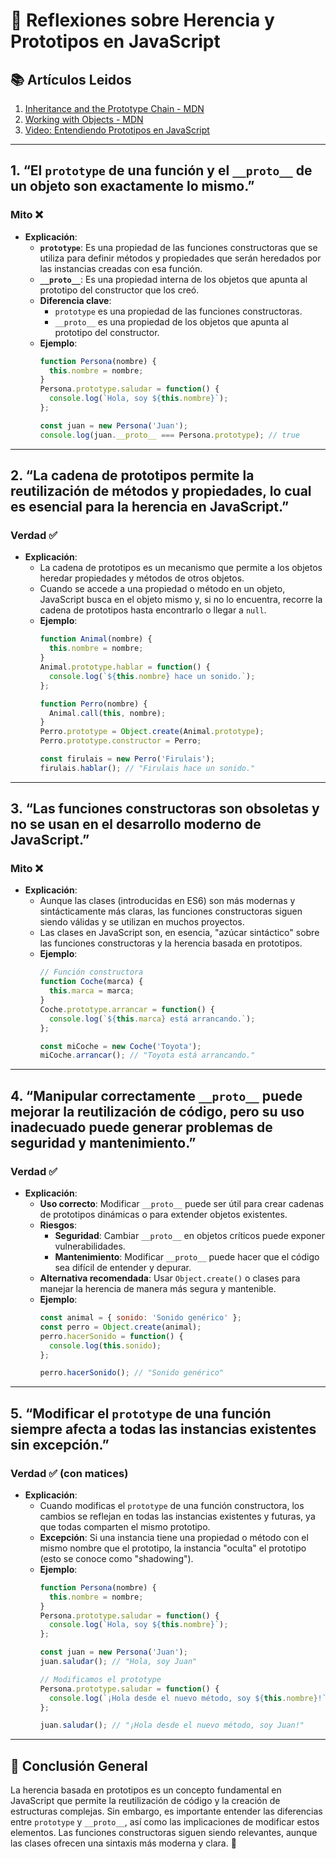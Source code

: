# 🤔 Reflexiones sobre Herencia y Prototipos en JavaScript

## 📚 Artículos Leidos
1. [Inheritance and the Prototype Chain - MDN](https://developer.mozilla.org/en-US/docs/Web/JavaScript/Inheritance_and_the_prototype_chain)
2. [Working with Objects - MDN](https://developer.mozilla.org/en-US/docs/Web/JavaScript/Guide/Working_with_Objects)
3. [Video: Entendiendo Prototipos en JavaScript](https://www.youtube.com/watch?v=TWSI9SybwmI)

---

## 1. **“El `prototype` de una función y el `__proto__` de un objeto son exactamente lo mismo.”**

### **Mito** ❌
- **Explicación**:
  - **`prototype`**: Es una propiedad de las funciones constructoras que se utiliza para definir métodos y propiedades que serán heredados por las instancias creadas con esa función.
  - **`__proto__`**: Es una propiedad interna de los objetos que apunta al prototipo del constructor que los creó.
  - **Diferencia clave**:
    - `prototype` es una propiedad de las funciones constructoras.
    - `__proto__` es una propiedad de los objetos que apunta al prototipo del constructor.
  - **Ejemplo**:
    ```javascript
    function Persona(nombre) {
      this.nombre = nombre;
    }
    Persona.prototype.saludar = function() {
      console.log(`Hola, soy ${this.nombre}`);
    };

    const juan = new Persona('Juan');
    console.log(juan.__proto__ === Persona.prototype); // true
    ```

---

## 2. **“La cadena de prototipos permite la reutilización de métodos y propiedades, lo cual es esencial para la herencia en JavaScript.”**

### **Verdad** ✅
- **Explicación**:
  - La cadena de prototipos es un mecanismo que permite a los objetos heredar propiedades y métodos de otros objetos.
  - Cuando se accede a una propiedad o método en un objeto, JavaScript busca en el objeto mismo y, si no lo encuentra, recorre la cadena de prototipos hasta encontrarlo o llegar a `null`.
  - **Ejemplo**:
    ```javascript
    function Animal(nombre) {
      this.nombre = nombre;
    }
    Animal.prototype.hablar = function() {
      console.log(`${this.nombre} hace un sonido.`);
    };

    function Perro(nombre) {
      Animal.call(this, nombre);
    }
    Perro.prototype = Object.create(Animal.prototype);
    Perro.prototype.constructor = Perro;

    const firulais = new Perro('Firulais');
    firulais.hablar(); // "Firulais hace un sonido."
    ```

---

## 3. **“Las funciones constructoras son obsoletas y no se usan en el desarrollo moderno de JavaScript.”**

### **Mito** ❌
- **Explicación**:
  - Aunque las clases (introducidas en ES6) son más modernas y sintácticamente más claras, las funciones constructoras siguen siendo válidas y se utilizan en muchos proyectos.
  - Las clases en JavaScript son, en esencia, "azúcar sintáctico" sobre las funciones constructoras y la herencia basada en prototipos.
  - **Ejemplo**:
    ```javascript
    // Función constructora
    function Coche(marca) {
      this.marca = marca;
    }
    Coche.prototype.arrancar = function() {
      console.log(`${this.marca} está arrancando.`);
    };

    const miCoche = new Coche('Toyota');
    miCoche.arrancar(); // "Toyota está arrancando."
    ```

---

## 4. **“Manipular correctamente `__proto__` puede mejorar la reutilización de código, pero su uso inadecuado puede generar problemas de seguridad y mantenimiento.”**

### **Verdad** ✅
- **Explicación**:
  - **Uso correcto**: Modificar `__proto__` puede ser útil para crear cadenas de prototipos dinámicas o para extender objetos existentes.
  - **Riesgos**:
    - **Seguridad**: Cambiar `__proto__` en objetos críticos puede exponer vulnerabilidades.
    - **Mantenimiento**: Modificar `__proto__` puede hacer que el código sea difícil de entender y depurar.
  - **Alternativa recomendada**: Usar `Object.create()` o clases para manejar la herencia de manera más segura y mantenible.
  - **Ejemplo**:
    ```javascript
    const animal = { sonido: 'Sonido genérico' };
    const perro = Object.create(animal);
    perro.hacerSonido = function() {
      console.log(this.sonido);
    };

    perro.hacerSonido(); // "Sonido genérico"
    ```

---

## 5. **“Modificar el `prototype` de una función siempre afecta a todas las instancias existentes sin excepción.”**

### **Verdad** ✅ (con matices)
- **Explicación**:
  - Cuando modificas el `prototype` de una función constructora, los cambios se reflejan en todas las instancias existentes y futuras, ya que todas comparten el mismo prototipo.
  - **Excepción**: Si una instancia tiene una propiedad o método con el mismo nombre que el prototipo, la instancia "oculta" el prototipo (esto se conoce como "shadowing").
  - **Ejemplo**:
    ```javascript
    function Persona(nombre) {
      this.nombre = nombre;
    }
    Persona.prototype.saludar = function() {
      console.log(`Hola, soy ${this.nombre}`);
    };

    const juan = new Persona('Juan');
    juan.saludar(); // "Hola, soy Juan"

    // Modificamos el prototype
    Persona.prototype.saludar = function() {
      console.log(`¡Hola desde el nuevo método, soy ${this.nombre}!`);
    };

    juan.saludar(); // "¡Hola desde el nuevo método, soy Juan!"
    ```

---

## 🎯 **Conclusión General**
La herencia basada en prototipos es un concepto fundamental en JavaScript que permite la reutilización de código y la creación de estructuras complejas. Sin embargo, es importante entender las diferencias entre `prototype` y `__proto__`, así como las implicaciones de modificar estos elementos. Las funciones constructoras siguen siendo relevantes, aunque las clases ofrecen una sintaxis más moderna y clara. 🚀